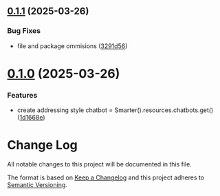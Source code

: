 ## [0.1.1](https://github.com/smarter-sh/smarter-python/compare/v0.1.0...v0.1.1) (2025-03-26)


### Bug Fixes

* file and package ommisions ([3291d56](https://github.com/smarter-sh/smarter-python/commit/3291d56897a27c39a8d860bfbf3363f7aa6fe1e0))

# [0.1.0](https://github.com/smarter-sh/smarter-python/compare/v0.0.1...v0.1.0) (2025-03-26)


### Features

* create addressing style chatbot = Smarter().resources.chatbots.get() ([1d1668e](https://github.com/smarter-sh/smarter-python/commit/1d1668ef2183e3c53ef57d9739ca1d5eca52456f))

# Change Log

All notable changes to this project will be documented in this file.

The format is based on [Keep a Changelog](http://keepachangelog.com/) and this project adheres to [Semantic Versioning](http://semver.org/).
